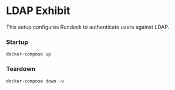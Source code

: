 LDAP Exhibit
=============

This setup configures Rundeck to authenticate users against LDAP.

### Startup
```
docker-compose up
```

### Teardown
```
docker-compose down -v
```